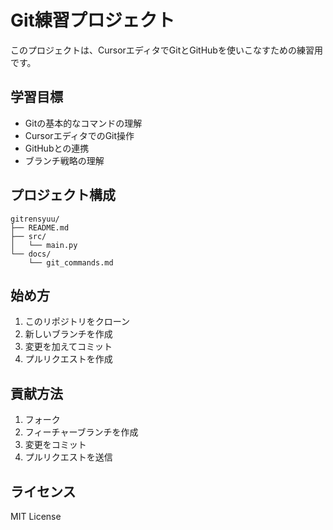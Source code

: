# Git練習プロジェクト

このプロジェクトは、CursorエディタでGitとGitHubを使いこなすための練習用です。

## 学習目標

- Gitの基本的なコマンドの理解
- CursorエディタでのGit操作
- GitHubとの連携
- ブランチ戦略の理解

## プロジェクト構成

```
gitrensyuu/
├── README.md
├── src/
│   └── main.py
└── docs/
    └── git_commands.md
```

## 始め方

1. このリポジトリをクローン
2. 新しいブランチを作成
3. 変更を加えてコミット
4. プルリクエストを作成

## 貢献方法

1. フォーク
2. フィーチャーブランチを作成
3. 変更をコミット
4. プルリクエストを送信

## ライセンス

MIT License
